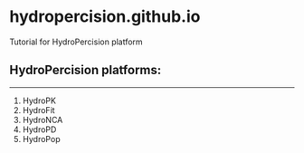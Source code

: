 # hydropercision.github.io

Tutorial for HydroPercision platform

## HydroPercision platforms:

--------------------------------------------------------------------------------

1) HydroPK 
2) HydroFit 
3) HydroNCA 
4) HydroPD 
5) HydroPop
